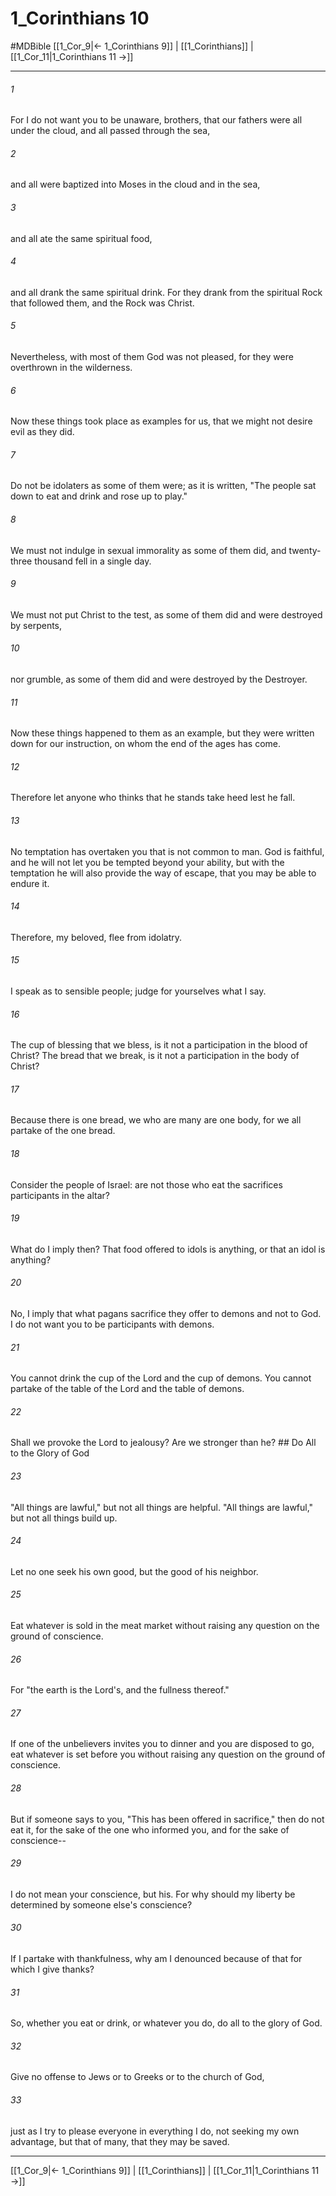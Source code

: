 # 1_Corinthians 10
#MDBible
[[1_Cor_9|← 1_Corinthians 9]] | [[1_Corinthians]] | [[1_Cor_11|1_Corinthians 11 →]]

***

###### 1 
For I do not want you to be unaware, brothers, that our fathers were all under the cloud, and all passed through the sea, 

###### 2 
and all were baptized into Moses in the cloud and in the sea, 

###### 3 
and all ate the same spiritual food, 

###### 4 
and all drank the same spiritual drink. For they drank from the spiritual Rock that followed them, and the Rock was Christ. 

###### 5 
Nevertheless, with most of them God was not pleased, for they were overthrown in the wilderness. 

###### 6 
Now these things took place as examples for us, that we might not desire evil as they did. 

###### 7 
Do not be idolaters as some of them were; as it is written, "The people sat down to eat and drink and rose up to play." 

###### 8 
We must not indulge in sexual immorality as some of them did, and twenty-three thousand fell in a single day. 

###### 9 
We must not put Christ to the test, as some of them did and were destroyed by serpents, 

###### 10 
nor grumble, as some of them did and were destroyed by the Destroyer. 

###### 11 
Now these things happened to them as an example, but they were written down for our instruction, on whom the end of the ages has come. 

###### 12 
Therefore let anyone who thinks that he stands take heed lest he fall. 

###### 13 
No temptation has overtaken you that is not common to man. God is faithful, and he will not let you be tempted beyond your ability, but with the temptation he will also provide the way of escape, that you may be able to endure it. 

###### 14 
Therefore, my beloved, flee from idolatry. 

###### 15 
I speak as to sensible people; judge for yourselves what I say. 

###### 16 
The cup of blessing that we bless, is it not a participation in the blood of Christ? The bread that we break, is it not a participation in the body of Christ? 

###### 17 
Because there is one bread, we who are many are one body, for we all partake of the one bread. 

###### 18 
Consider the people of Israel: are not those who eat the sacrifices participants in the altar? 

###### 19 
What do I imply then? That food offered to idols is anything, or that an idol is anything? 

###### 20 
No, I imply that what pagans sacrifice they offer to demons and not to God. I do not want you to be participants with demons. 

###### 21 
You cannot drink the cup of the Lord and the cup of demons. You cannot partake of the table of the Lord and the table of demons. 

###### 22 
Shall we provoke the Lord to jealousy? Are we stronger than he? ## Do All to the Glory of God 

###### 23 
"All things are lawful," but not all things are helpful. "All things are lawful," but not all things build up. 

###### 24 
Let no one seek his own good, but the good of his neighbor. 

###### 25 
Eat whatever is sold in the meat market without raising any question on the ground of conscience. 

###### 26 
For "the earth is the Lord's, and the fullness thereof." 

###### 27 
If one of the unbelievers invites you to dinner and you are disposed to go, eat whatever is set before you without raising any question on the ground of conscience. 

###### 28 
But if someone says to you, "This has been offered in sacrifice," then do not eat it, for the sake of the one who informed you, and for the sake of conscience-- 

###### 29 
I do not mean your conscience, but his. For why should my liberty be determined by someone else's conscience? 

###### 30 
If I partake with thankfulness, why am I denounced because of that for which I give thanks? 

###### 31 
So, whether you eat or drink, or whatever you do, do all to the glory of God. 

###### 32 
Give no offense to Jews or to Greeks or to the church of God, 

###### 33 
just as I try to please everyone in everything I do, not seeking my own advantage, but that of many, that they may be saved. 

***

[[1_Cor_9|← 1_Corinthians 9]] | [[1_Corinthians]] | [[1_Cor_11|1_Corinthians 11 →]]
